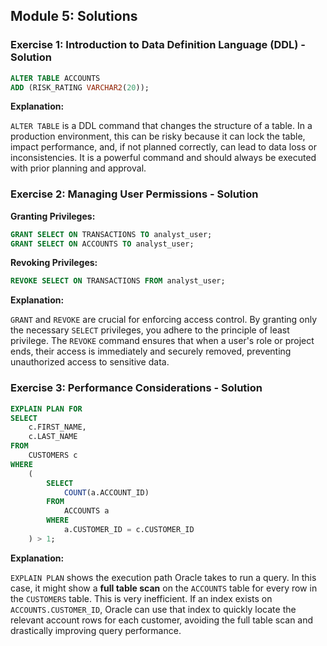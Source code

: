 ## Module 5: Solutions

### Exercise 1: Introduction to Data Definition Language (DDL) - Solution

```sql
ALTER TABLE ACCOUNTS
ADD (RISK_RATING VARCHAR2(20));
```

**Explanation:** 

`ALTER TABLE` is a DDL command that changes the structure of a table. In a production environment, this can be risky because it can lock the table, impact performance, and, if not planned correctly, can lead to data loss or inconsistencies. It is a powerful command and should always be executed with prior planning and approval.

### Exercise 2: Managing User Permissions - Solution

**Granting Privileges:**

```sql
GRANT SELECT ON TRANSACTIONS TO analyst_user;
GRANT SELECT ON ACCOUNTS TO analyst_user;
```

**Revoking Privileges:**

```sql
REVOKE SELECT ON TRANSACTIONS FROM analyst_user;
```

**Explanation:** 

`GRANT` and `REVOKE` are crucial for enforcing access control. By granting only the necessary `SELECT` privileges, you adhere to the principle of least privilege. The `REVOKE` command ensures that when a user's role or project ends, their access is immediately and securely removed, preventing unauthorized access to sensitive data.

### Exercise 3: Performance Considerations - Solution

```sql
EXPLAIN PLAN FOR
SELECT
    c.FIRST_NAME,
    c.LAST_NAME
FROM
    CUSTOMERS c
WHERE
    (
        SELECT
            COUNT(a.ACCOUNT_ID)
        FROM
            ACCOUNTS a
        WHERE
            a.CUSTOMER_ID = c.CUSTOMER_ID
    ) > 1;
```

**Explanation:** 

`EXPLAIN PLAN` shows the execution path Oracle takes to run a query. In this case, it might show a **full table scan** on the `ACCOUNTS` table for every row in the `CUSTOMERS` table. This is very inefficient. If an index exists on `ACCOUNTS.CUSTOMER_ID`, Oracle can use that index to quickly locate the relevant account rows for each customer, avoiding the full table scan and drastically improving query performance.
